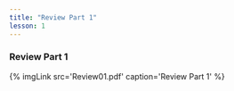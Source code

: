 ```yaml
---
title: "Review Part 1"
lesson: 1
---
```


### Review Part 1
<div class='flex'>
	{% imgLink src='Review01.pdf' caption='Review Part 1' %}
</div>
